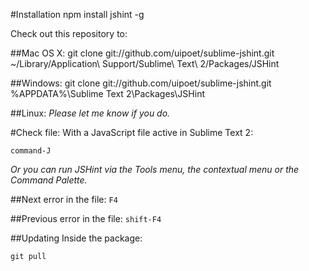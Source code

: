 #Installation
    npm install jshint -g

Check out this repository to:

##Mac OS X:
    git clone git://github.com/uipoet/sublime-jshint.git ~/Library/Application\ Support/Sublime\ Text\ 2/Packages/JSHint

##Windows:
    git clone git://github.com/uipoet/sublime-jshint.git %APPDATA%\Sublime Text 2\Packages\JSHint

##Linux: *Please let me know if you do.*

#Check file:
With a JavaScript file active in Sublime Text 2:

`command-J`

*Or you can run JSHint via the Tools menu, the contextual menu or the Command Palette.*

##Next error in the file:
`F4`

##Previous error in the file:
`shift-F4`

##Updating
Inside the package:

    git pull

